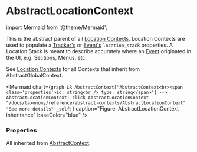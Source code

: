 # AbstractLocationContext

import Mermaid from '@theme/Mermaid';

This is the abstract parent of all [Location Contexts](/taxonomy/reference/location-contexts/overview.md). Location Contexts are used to populate a [Tracker's](/tracking/core-concepts/trackers) or 
[Event's](/tracking/core-concepts/events.md) `location_stack` properties. A Location Stack is meant to describe accurately where an [Event](/tracking/core-concepts/events.md) 
originated in the UI, e.g. Sections, Menus, etc.

See [Location Contexts](/taxonomy/reference/location-contexts/overview.md) for all Contexts that inherit from AbstractGlobalContext.

<Mermaid chart={`
	graph LR
		AbstractContext["AbstractContext<br><span class='properties'>id: string<br />_type: string</span>"] --> AbstractLocationContext;
    click AbstractLocationContext "/docs/taxonomy/reference/abstract-contexts/AbstractLocationContext" "See more details" _self;
`} caption="Figure: AbstractLocationContext inheritance" baseColor="blue" />

### Properties
All inherited from [AbstractContext](/taxonomy/reference/abstract-contexts/overview.md#abstractcontext).
